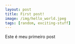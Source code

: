 ```yaml
---
layout: post
title: First post!
image: /img/hello_world.jpeg
tags: [random, exciting-stuff]
---
```


Este é meu primeiro post

